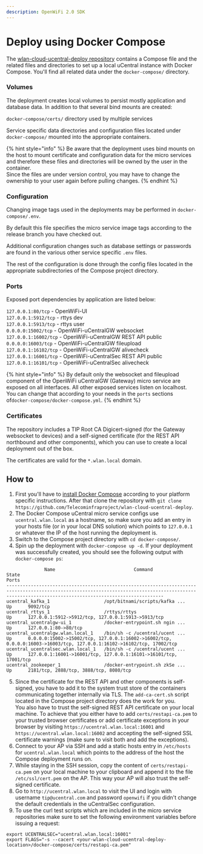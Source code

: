 ```yaml
---
description: OpenWiFi 2.0 SDK
---
```


# Deploy using Docker Compose

The [wlan-cloud-ucentral-deploy repository](https://github.com/Telecominfraproject/wlan-cloud-ucentral-deploy) contains a Compose file and the related files and directories to set up a local uCentral instance with Docker Compose. You'll find all related data under the `docker-compose/` directory.

### Volumes

The deployment creates local volumes to persist mostly application and database data. In addition to that several bind mounts are created:   
  
`docker-compose/certs/` directory used by multiple services  
  
Service specific data directories and configuration files located under `docker-compose/` mounted into the appropriate containers.

{% hint style="info" %}
Be aware that the deployment uses bind mounts on the host to mount certificate and configuration data for the micro services and therefore these files and directories will be owned by the user in the container.   
Since the files are under version control, you may have to change the ownership to your user again before pulling changes.
{% endhint %}

### Configuration

Changing image tags used in the deployments may be performed in `docker-compose/.env`. 

By default this file specifies the micro service image tags according to the release branch you have checked out. 

Additional configuration changes such as database settings or passwords are found in the various other service specific `.env` files. 

The rest of the configuration is done through the config files located in the appropriate subdirectories of the Compose project directory.

### Ports

Exposed port dependencies by application are listed below:  
  
`127.0.0.1:80/tcp`        - OpenWiFi-UI  
`127.0.0.1:5912/tcp`    - rttys dev  
`127.0.0.1:5913/tcp`    - rttys user  
`0.0.0.0:15002/tcp`      - OpenWiFi-uCentralGW websocket  
`127.0.0.1:16002/tcp`  - OpenWiFi-uCentralGW REST API public  
`0.0.0.0:16003/tcp`      - OpenWiFi-uCentralGW fileupload  
`127.0.0.1:16102/tcp`  - OpenWiFi-uCentralGW alivecheck  
`127.0.0.1:16001/tcp`  - OpenWiFi-uCentralSec REST API public  
`127.0.0.1:16101/tcp`  - OpenWiFi-uCentralSec alivecheck

{% hint style="info" %}
By default only the websocket and fileupload component of the OpenWiFi uCentralGW \(Gateway\) micro service are exposed on all interfaces. All other exposed services listen on localhost. You can change that according to your needs in the `ports` sections of`docker-compose/docker-compose.yml`.
{% endhint %}

### Certificates

The repository includes a TIP Root CA Digicert-signed \(for the Gateway websocket to devices\) and a self-signed certificate \(for the REST API northbound and other components\), which you can use to create a local deployment out of the box. 

The certificates are valid for the `*.wlan.local` domain. 

## How to

1. First you'll have to [install Docker Compose](https://docs.docker.com/compose/install/) according to your platform specific instructions. After that clone the repository with `git clone https://github.com/Telecominfraproject/wlan-cloud-ucentral-deploy`.  
2. The Docker Compose uCentral micro service configs use `ucentral.wlan.local` as a hostname, so make sure you add an entry in your hosts file \(or in your local DNS solution\) which points to `127.0.0.1` or whatever the IP of the host running the deployment is.  
3. Switch to the Compose project directory with `cd docker-compose/`.  
4. Spin up the deployment with `docker-compose up -d`. If your deployment was successfully created, you should see the following output with `docker-compose ps`:

```text
              Name                             Command               State                                                             Ports
------------------------------------------------------------------------------------------------------------------------------------------------------------------------------------------------------
ucentral_kafka_1                    /opt/bitnami/scripts/kafka ...   Up      9092/tcp
ucentral_rttys_1                    /rttys/rttys                     Up      127.0.0.1:5912->5912/tcp, 127.0.0.1:5913->5913/tcp
ucentral_ucentralgw-ui_1            /docker-entrypoint.sh ngin ...   Up      127.0.0.1:80->80/tcp
ucentral_ucentralgw.wlan.local_1    /bin/sh -c /ucentral/ucent ...   Up      0.0.0.0:15002->15002/tcp, 127.0.0.1:16002->16002/tcp, 0.0.0.0:16003->16003/tcp, 127.0.0.1:16102->16102/tcp, 17002/tcp
ucentral_ucentralsec.wlan.local_1   /bin/sh -c /ucentral/ucent ...   Up      127.0.0.1:16001->16001/tcp, 127.0.0.1:16101->16101/tcp, 17001/tcp
ucentral_zookeeper_1                /docker-entrypoint.sh zkSe ...   Up      2181/tcp, 2888/tcp, 3888/tcp, 8080/tcp
```

5. Since the certificate for the REST API and other components is self-signed, you have to add it to the system trust store of the containers communicating together internally via TLS. The `add-ca-cert.sh` script located in the Compose project directory does the work for you.  
You also have to trust the self-signed REST API certificate on your local machine. To achieve that you either have to add `certs/restapi-ca.pem` to your trusted browser certificates or add certificate exceptions in your browser by visiting `https://ucentral.wlan.local:16001` and `https://ucentral.wlan.local:16002` and accepting the self-signed SSL certificate warnings \(make sure to visit both and add the exceptions\).  
6. Connect to your AP via SSH and add a static hosts entry in `/etc/hosts` for `ucentral.wlan.local` which points to the address of the host the Compose deployment runs on.  
7. While staying in the SSH session, copy the content of `certs/restapi-ca.pem` on your local machine to your clipboard and append it to the file `/etc/ssl/cert.pem` on the AP. This way your AP will also trust the self-signed certificate.  
8. Go to `http://ucentral.wlan.local` to visit the UI and login with username `tip@ucentral.com` and password `openwifi` if you didn't change the default credentials in the uCentralSec configuration.  
9. To use the curl test scripts which are included in the  micro service repositories make sure to set the following environment variables before issuing a request:

```text
export UCENTRALSEC="ucentral.wlan.local:16001"
export FLAGS="-s --cacert <your-wlan-cloud-ucentral-deploy-location>/docker-compose/certs/restapi-ca.pem"
```

